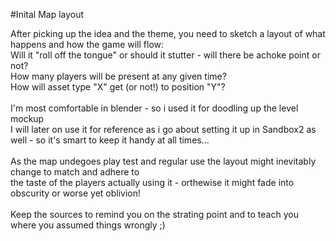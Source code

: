 #Inital Map layout

After picking up the idea and the theme, you need to sketch a layout of what happens and how the game will flow:<br>
Will it "roll off the tongue" or should it stutter - will there be achoke point or not?<br>
How many players will be present at any given time?<br>
How will asset type "X" get (or not!) to position "Y"?<br>
<br>
I'm most comfortable in blender - so i used it for doodling up the level mockup<br>
I will later on use it for reference as i go about setting it up in Sandbox2 as well - so it's smart to keep it handy at all times...<br>
<br>
As the map undegoes play test and regular use the layout might inevitably change to match and adhere to<br>
the taste of the players actually using it - orthewise it might fade into obscurity or worse yet oblivion!<br>
<br>
Keep the sources to remind you on the strating point and to teach you where you assumed things wrongly ;)<br>
<br>
